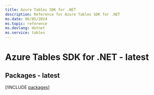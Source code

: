 ```yaml
---
title: Azure Tables SDK for .NET
description: Reference for Azure Tables SDK for .NET
ms.date: 06/05/2024
ms.topic: reference
ms.devlang: dotnet
ms.service: tables
---
```

# Azure Tables SDK for .NET - latest
## Packages - latest
[!INCLUDE [packages](tables-index.md)]